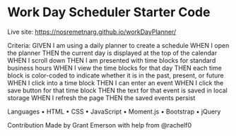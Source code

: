 # Work Day Scheduler Starter Code

Live site:
https://nosremetnarg.github.io/workDayPlanner/

Criteria: 
GIVEN I am using a daily planner to create a schedule
WHEN I open the planner
THEN the current day is displayed at the top of the calendar
WHEN I scroll down
THEN I am presented with time blocks for standard business hours
WHEN I view the time blocks for that day
THEN each time block is color-coded to indicate whether it is in the past, present, or future
WHEN I click into a time block
THEN I can enter an event
WHEN I click the save button for that time block
THEN the text for that event is saved in local storage
WHEN I refresh the page
THEN the saved events persist

Languages
• HTML • CSS • JavaScript • Moment.js • Bootstrap • jQuery

Contribution
Made by Grant Emerson with help from @rachelf0
